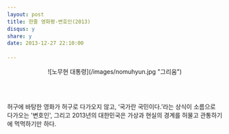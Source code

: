 ```yaml
---
layout: post
title: 한줄 영화평-변호인(2013)
disqus: y
share: y
date: 2013-12-27 22:10:00

---
```


<center>
![노무현 대통령](/images/nomuhyun.jpg "그리움")
</center>

</br></br>


허구에 바탕한 영화가 허구로 다가오지 않고, ‘국가란 국민이다.’라는 상식이 소름으로 다가오는 '변호인', 그리고 2013년의 대한민국은 가상과 현실의 경계를 허물고 관통하기에 먹먹하기만 하다. 